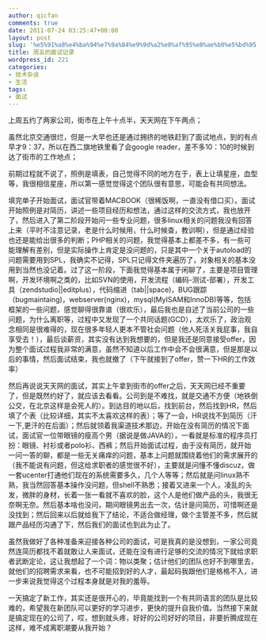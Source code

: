 ```yaml
---
author: qicfan
comments: true
date: 2011-07-24 03:25:47+00:00
layout: post
slug: '%e5%91%a8%e4%ba%94%e7%9a%84%e9%9d%a2%e8%af%95%e8%ae%b0%e5%bd%95'
title: 周五的面试记录
wordpress_id: 221
categories:
- 技术杂谈
- 生活
tags:
- 面试
---
```


上周五约了两家公司，街市在上午十点半，天天网在下午两点；

虽然北京交通很烂，但是一大早也还是通过拥挤的地铁赶到了面试地点，到的有点早才9：37，所以在西二旗地铁里看了会google reader，差不多10：10的时候到达了街市的工作地点；

前期过程就不说了，照例是填表，自己觉得不同的地方在于，表上让填星座，血型等，我很相信星座，所以第一感觉觉得这个团队很有意思，可能会有共同想法。

填完单子开始面试，面试官带着MACBOOK（很稀饭啊，一直没有借口买）。面试开始照例是对简历，讲述一些项目经历和想法，通过这样的交流方式，我也放开了，然后进入了第二阶段开始问一些专业问题，很多linux相关的问题我没有回答上来（平时不注意记录，老是什么时候用，什么时候查，教训啊），但是通过经验也还是能给出很多的判断；PHP相关的问题，我觉得基本上都差不多，有一些可能理解有差别，但是实际操作上肯定是没问题的，只是其中一个关于autoload的问题需要用到SPL，我确实不记得，SPL只记得文件夹遍历了，对象相关的基本没用到当然也没记着。过了这一阶段，下面我觉得基本属于闲聊了，主要是项目管理啊，开发环境啊之类的，比如SVN的使用，开发流程（编码-测试-部署），开发工具（zendstudio||editplus），代码缩进（tab||space)，BUG跟踪（bugmaintaing)，webserver(nginx)，mysql(MyISAM和InnoDB)等等，包括框架的一些问题，感觉聊得很靠谱（很欢乐），最后我也是自述了当前公司的一些问题，为什么离职等，过程中又发现了一个共同话题(GCD），太欢乐了，政治观念相同是很难得的，现在很多年轻人更本不管社会问题（他人死活关我屁事，我自享受去！），最后谈薪资，其实没有达到我想要的，但是我还是同意接受offer，因为整个面试过程我非常的满意，虽然不知道以后工作中会不会很满意，但是那是以后的事情，然后面试结束，我也就撤了（下午就接到了offer，赞一下HR的工作效率）



然后再说说天天网的面试，其实上午拿到街市的offer之后，天天网已经不重要了，但是既然约好了，就应该去看看。公司到是不难找，就是交通不方便（地铁倒公交，在北京这样是会死人的）。到达目的地以后，找到前台，然后找到HR，然后填了个表（比较详细，其实不太喜欢这样的表）；等了一会，HR说找不到简历（汗一下,更汗的在后面）；然后就领着我渠道技术那边，开始在没有简历的情况下面试，面试官一位带眼镜的瘦高个男（据说是做JAVA的），一看就是标准的程序员打扮：眼镜、衬衫或者polo衫、西裤；然后开始面试过程，由于没有简历，就开始一问一答的聊，都是一些无关痛痒的问题，基本上问题就围绕着他们的需求展开的（我不能说有问题，但这给求职者的感觉很不好），主要就是问懂不懂discuz，做一套ucenter打通他们现在的系统需要多久，几个人等等；然后就是问linux熟不熟，我当然回答基本操作没问题，但shell不熟悉；接着又进来一个人，凌乱的头发，微胖的身材，长着一张一看就不喜欢的脸，这个人是他们做产品的头，我很无奈啊无奈。然后基本啥也没问，期间眼镜男出去一次，估计是问简历，可惜啊还是没找到；然后回来以后就给我下了结论，不适合做经理，做个主管差不多，然后就跟产品经历沟通了下，然后我们的面试也到此为止了。

虽然我做好了各种准备来迎接各种公司的面试，可是我真的是没想到，一家公司竟然连简历都找不着就敢让人来面试，还能在没有进行足够的交流的情况下就给求职者武断定论，这让我想起了一个词：物以类聚；估计他们的团队也好不到哪里去，就他们的招聘需求来看，也不可能招到好的人才，最起码我跟他们是格格不入，进一步来说我觉得这个过程本身就是对我的羞辱。



一天搞定了新工作，其实还是很开心的，毕竟能找到一个有共同语言的团队是比较难的，希望我在新团队可以更好的学习进步，更快的提升自我价值。当然接下来就是搞定现在的公司了，哎，想到就头疼，好好的公司好好的项目，非要折腾成现在这样，难不成离职潮要从我开始？
